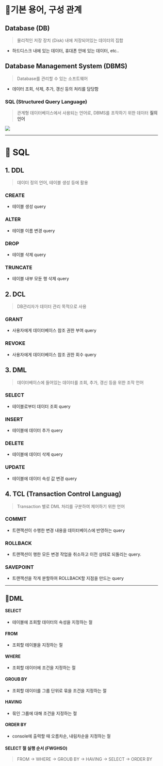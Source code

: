 # 📌기본 용어, 구성 관계

## Database (DB)

> 물리적인 저장 장치 (Disk) 내에 저장되어있는 데이터의 집합
> 
- 하드디스크 내에 있는 데이터, 휴대폰 안에 있는 데이터, etc..

## Database Management System (DBMS)

> Database를 관리할 수 있는 소프트웨어
> 
- 데이터 조회, 삭제, 추가, 갱신 등의 처리를 담당함

### SQL (Structured Query Language)

> 관계형 데이터베이스에서 사용되는 언어로, DBMS를 조작하기 위한 데이터 **질의 언어**
> 

![](https://velog.velcdn.com/images/pdg0526/post/a9d62dc4-8ded-44f7-a253-be8d201d86c6/image.png)

---
# 📌 SQL

## 1. DDL

> 데이터 정의 언어, 테이블 생성 등에 활용
> 

### CREATE

- 테이블 생성 query

### ALTER

- 테이블 이름 변경 query

### DROP

- 테이블 삭제 query

### TRUNCATE

- 테이블 내부 모둔 행 삭제 query

## 2. DCL

> DB관리자가 데이터 관리 목적으로 사용
> 

### GRANT

- 사용자에게 데이터베이스 참조 권한 부여 query

### REVOKE

- 사용자에게 데이터베이스 참조 권한 회수 query

## 3. DML

> 데이터베이스에 들어있는 데이터를 조회, 추가, 갱신 등을 위한 조작 언어
> 

### SELECT

- 테이블로부터 데이터 조회 query

### INSERT

- 테이블에 데이터 추가 query

### DELETE

- 테이블에 데이터 삭제 query

### UPDATE

- 테이블에 데이터 속성 값 변경 query

## 4. TCL (**Transaction Control Languag**)

> Transaction 별로 DML 처리를 구분하여 제어하기 위한 언어
> 

### COMMIT

- 트랜잭션이 수행한 변경 내용을 데이터베이스에 반영하는 query

### ROLLBACK

- 트랜잭션이 행한 모든 변경 작업을 취소하고 이전 상태로 되돌리는 query.

### SAVEPOINT

- 트랜잭션을 작게 분할하여 ROLLBACK할 지점을 만드는 query
---

## 📌DML

#### SELECT

- 테이블에 조회할 데이터의 속성을 지정하는 절

#### FROM

- 조회할 테이블을 지정하는 절

#### WHERE

- 조회할 데이터에 조건을 지정하는 절

#### GROUB BY

- 조회할 데이터를 그룹 단위로 묶을 조건을 지정하는 절

#### HAVING

- 묶인 그룹에 대해 조건을 지정하는 절

#### ORDER BY

- console에 출력할 때 오름차순, 내림차순을 지정하는 절

#### SELECT 절 실행 순서 (FWGHSO)

> FROM → WHERE → GROUB BY → HAVING → SELECT → ORDER BY